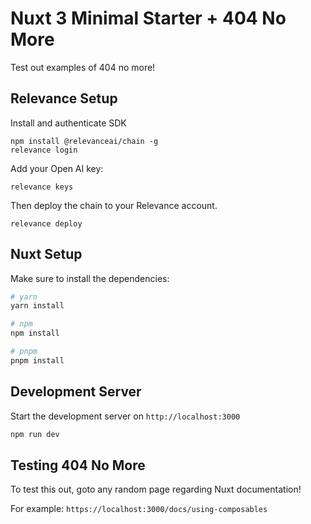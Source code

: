 # Nuxt 3 Minimal Starter + 404 No More

Test out examples of 404 no more!

## Relevance Setup

Install and authenticate SDK

```
npm install @relevanceai/chain -g
relevance login
```

Add your Open AI key:

```
relevance keys
```

Then deploy the chain to your Relevance account.

```
relevance deploy
```

## Nuxt Setup

Make sure to install the dependencies:

```bash
# yarn
yarn install

# npm
npm install

# pnpm
pnpm install
```

## Development Server

Start the development server on `http://localhost:3000`

```bash
npm run dev
```

## Testing 404 No More

To test this out, goto any random page regarding Nuxt documentation!

For example: `https://localhost:3000/docs/using-composables`
